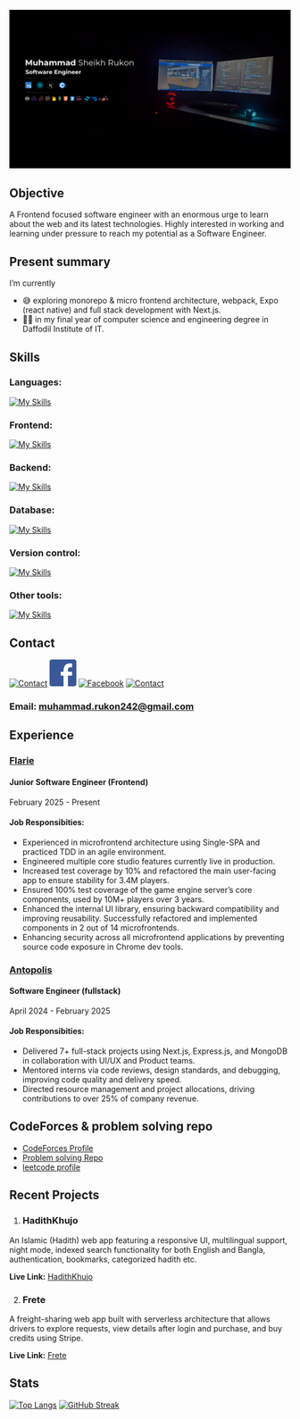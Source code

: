 ![cover](<https://github.com/MuhammadRukon/MuhammadRukon/blob/main/covergithub.com.png>)

## Objective

A Frontend focused software engineer with an enormous urge to learn about the web and its latest technologies. Highly interested in working and learning under pressure to reach my potential as a Software Engineer.

## Present summary

I’m currently
- 😅 exploring monorepo & micro frontend architecture, webpack, Expo (react native) and full stack development with Next.js.
- 😮‍💨 in my final year of computer science and engineering degree in Daffodil Institute of IT.

## Skills

### Languages: 
[![My Skills](https://skillicons.dev/icons?i=js,ts,cpp,c)](https://skillicons.dev)

### Frontend:
[![My Skills](https://skillicons.dev/icons?i=react,next,vite,tailwind,bootstrap,mui,html,css,three)](https://skillicons.dev)

### Backend:
[![My Skills](https://skillicons.dev/icons?i=nodejs,express)](https://skillicons.dev)

### Database:
[![My Skills](https://skillicons.dev/icons?i=mongodb,postgresql,firebase,prisma)](https://skillicons.dev)

### Version control:
[![My Skills](https://skillicons.dev/icons?i=git,github,bitbucket)](https://skillicons.dev)

### Other tools:
[![My Skills](https://skillicons.dev/icons?i=redux,jest,vscode,vercel,netlify)](https://skillicons.dev)

## Contact

[![Contact](https://skillicons.dev/icons?i=linkedin)](https://www.linkedin.com/in/muhammadrukon/)
[![Facebook](https://github.com/MuhammadRukon/MuhammadRukon/blob/main/facebook.png?raw=true)](https://www.facebook.com/muhammad.rukon.7/)
[![Facebook](https://skillicons.dev/icons?i=twitter)](https://twitter.com/muhammadRukon2)
[![Contact](https://skillicons.dev/icons?i=instagram)](https://www.instagram.com/muhammad.rukon/)

### Email: muhammad.rukon242@gmail.com

## Experience

### [ Flarie ](https://flarie.com/about-flarie)
#### Junior Software Engineer (Frontend)
February 2025 - Present
#### Job Responsibities:

- Experienced in microfrontend architecture using Single-SPA and practiced TDD in an agile environment.
- Engineered multiple core studio features currently live in production.
- Increased test coverage by 10% and refactored the main user-facing app to ensure stability for 3.4M players.
- Ensured 100% test coverage of the game engine serverʼs core components, used by 10M+ players over 3 years.
- Enhanced the internal UI library, ensuring backward compatibility and improving reusability. Successfully refactored and
implemented components in 2 out of 14 microfrontends.
- Enhancing security across all microfrontend applications by preventing source code exposure in Chrome dev tools.

### [Antopolis ](https://theantopolis.com/)
#### Software Engineer (fullstack)
April 2024 - February 2025
#### Job Responsibities:

- Delivered 7+ full-stack projects using Next.js, Express.js, and MongoDB in collaboration with UI/UX and Product teams.
- Mentored interns via code reviews, design standards, and debugging, improving code quality and delivery speed.
- Directed resource management and project allocations, driving contributions to over 25% of company revenue.

## CodeForces & problem solving repo

- [CodeForces Profile ](https://codeforces.com/profile/Escanor_)
- [Problem solving Repo ](https://github.com/MuhammadRukon/problem-solving)
- [leetcode profile ](https://leetcode.com/u/muhammadrukon/)

## Recent Projects

1. ### HadithKhujo

An Islamic (Hadith) web app featuring a responsive UI, multilingual support, night mode, indexed search functionality for both
English and Bangla, authentication, bookmarks, categorized hadith etc.

**Live Link:** [HadithKhujo](https://hadithkhujo.netlify.app/)

2. ### Frete

A freight-sharing web app built with serverless architecture that allows drivers to explore requests, view details after login and
purchase, and buy credits using Stripe.

**Live Link:** [Frete](https://frete-a8155.web.app/)

## Stats

[![Top Langs](https://github-readme-stats.vercel.app/api/top-langs/?username=MuhammadRukon&theme=transparent&card_width=1000&hide_border=true)](https://github.com/anuraghazra/github-readme-stats)
[![GitHub Streak](https://streak-stats.demolab.com?user=MuhammadRukon&theme=transparent&hide_border=true&card_width=1000)](https://git.io/streak-stats)
